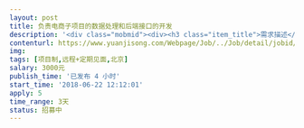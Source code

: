 ```yaml
---                
layout: post       
title: 负责电商子项目的数据处理和后端接口的开发           
description: '<div class="mobmid"><div><h3 class="item_title">需求描述</h3><p>项目：负责电商子项目的数据处理和后端接口的开发<br/> <br/>技能需求：<br/> <br/>熟练掌握Python（Django优先）、shell<br/>能够支持Docker部署<br/>熟悉MongoDB、Redis等Nosql数据库，拥有较强的数据库设计能力。<br/> <br/> <br/>合作方式：<br/> <br/>远程 + 定期见面</p></div><!--info end--></div>'     
contenturl: https://www.yuanjisong.com/Webpage/Job/../Job/detail/jobid/101602      
img:              
tags: [项目制,远程+定期见面,北京]            
salary: 3000元          
publish_time: '已发布 4 小时'         
start_time: '2018-06-22 12:12:01'           
apply: 5                   
time_range: 3天              
status: 招募中                  
---                 
```

